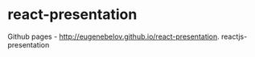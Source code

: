 react-presentation
==================

Github pages - http://eugenebelov.github.io/react-presentation.
reactjs-presentation
